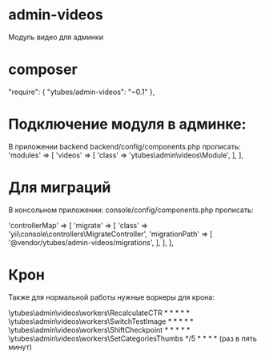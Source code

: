 # admin-videos
Модуль видео для админки

# composer
"require": {
	"ytubes/admin-videos": "~0.1"
},

# Подключение модуля в админке:
В приложении backend backend/config/components.php прописать:
'modules' => [
    'videos' => [
        'class' => 'ytubes\admin\videos\Module',
    ],
],

# Для миграций
В консольном приложении: console/config/components.php прописать:

'controllerMap' => [
    'migrate' => [
        'class' => 'yii\console\controllers\MigrateController',
        'migrationPath' => [
        	'@vendor/ytubes/admin-videos/migrations',
        ],
    ],
],

# Крон
Также для нормальной работы нужные воркеры для крона:

\ytubes\admin\videos\workers\RecalculateCTR * * * * *
\ytubes\admin\videos\workers\SwitchTestImage * * * * *
\ytubes\admin\videos\workers\ShiftCheckpoint * * * * *
\ytubes\admin\videos\workers\SetCategoriesThumbs */5 * * * * (раз в пять минут)